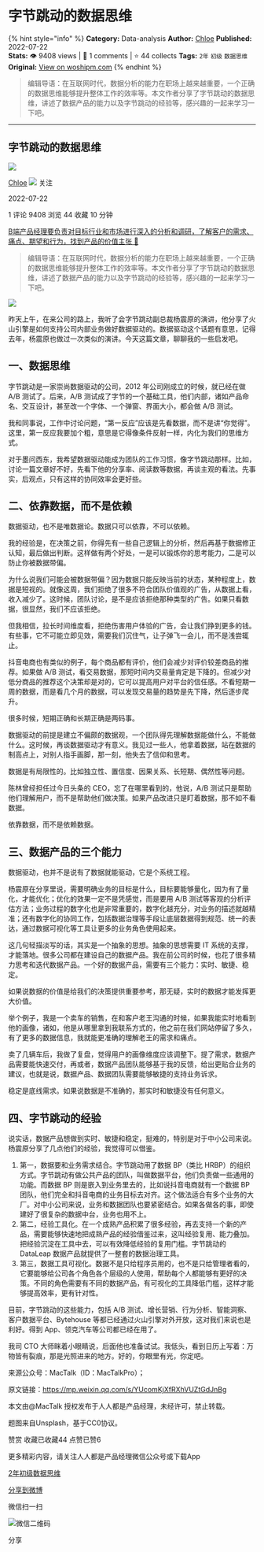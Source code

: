 # 字节跳动的数据思维
{% hint style="info" %}
**Category:** Data-analysis
**Author:** [Chloe](https://www.woshipm.com/u/85257)
**Published:** 2022-07-22  
**Stats:** 👁️ 9408 views | 💬 1 comments | ⭐ 44 collects
**Tags:** `2年` `初级` `数据思维`
**Original:** [View on woshipm.com](https://www.woshipm.com/data-analysis/5535108.html)
{% endhint %}
> 编辑导语：在互联网时代，数据分析的能力在职场上越来越重要，一个正确的数据思维能够提升整体工作的效率等。本文作者分享了字节跳动的数据思维，讲述了数据产品的能力以及字节跳动的经验等，感兴趣的一起来学习一下吧。

---

## 字节跳动的数据思维

[![](https://static.woshipm.com/passportAvatar_20220817_115601.jpg?imageView2/1/w/72/h/72/q/100)](https://www.woshipm.com/u/85257)

[Chloe](https://www.woshipm.com/u/85257) ![](https://static.woshipm.com/tag/1101_1@2x.png) 关注

2022-07-22

1 评论 9408 浏览 44 收藏 10 分钟

[B端产品经理要负责对目标行业和市场进行深入的分析和调研，了解客户的需求、痛点、期望和行为，找到产品的价值主张 🔗](https://ke.qidianla.com/courses/bcpm)

> 编辑导语：在互联网时代，数据分析的能力在职场上越来越重要，一个正确的数据思维能够提升整体工作的效率等。本文作者分享了字节跳动的数据思维，讲述了数据产品的能力以及字节跳动的经验等，感兴趣的一起来学习一下吧。

![](https://image.woshipm.com/wp-files/2022/07/TVbXtMi6At6hbG4Uic32.jpg)

昨天上午，在来公司的路上，我听了会字节跳动副总裁杨震原的演讲，他分享了火山引擎是如何支持公司内部业务做好数据驱动的。数据驱动这个话题有意思，记得去年，杨震原也做过一次类似的演讲。今天这篇文章，聊聊我的一些启发吧。

## 一、数据思维

字节跳动是一家崇尚数据驱动的公司，2012 年公司刚成立的时候，就已经在做 A/B 测试了。后来，A/B 测试成了字节的一个基础工具，他们内部，诸如产品命名、交互设计，甚至改一个字体、一个弹窗、界面大小，都会做 A/B 测试。

我和同事说，工作中讨论问题，“第一反应”应该是先看数据，而不是讲“你觉得”。这里，第一反应我要加个粗，意思是它得像条件反射一样，内化为我们的思维方式。

对于墨问西东，我希望数据驱动能成为团队的工作习惯，像字节跳动那样。比如，讨论一篇文章好不好，先看下他的分享率、阅读数等数据，再谈主观的看法。先事实，后观点，只有这样的协同效率会更好些。

## 二、依靠数据，而不是依赖

数据驱动，也不是唯数据论。数据只可以依靠，不可以依赖。

我的经验是，在决策之前，你得先有一些自己逻辑上的分析，然后再基于数据修正认知，最后做出判断。这样做有两个好处，一是可以锻炼你的思考能力，二是可以防止你被数据带偏。

为什么说我们可能会被数据带偏？因为数据只能反映当前的状态，某种程度上，数据是短视的。就像这周，我们拒绝了很多不符合团队价值观的广告，从数据上看，收入减少了。这时候，团队讨论，是不是应该拒绝那种类型的广告。如果只看数据，很显然，我们不应该拒绝。

但我相信，拉长时间维度看，拒绝伤害用户体验的广告，会让我们挣到更多的钱。有些事，它不可能立即见效，需要我们沉住气，让子弹飞一会儿，而不是浅尝辄止。

抖音电商也有类似的例子，每个商品都有评价，他们会减少对评价较差商品的推荐。如果做 A/B 测试，看交易数据，那短时间内交易量肯定是下降的。但减少对低分商品的推荐这个决策却是对的，它可以提高用户对平台的信任感。不看短期一周的数据，而是看几个月的数据，可以发现交易量的趋势是先下降，然后逐步爬升。

很多时候，短期正确和长期正确是两码事。

数据驱动的前提是建立不偏颇的数据观，一个团队得先理解数据能做什么，不能做什么。这时候，再谈数据驱动才有意义。我见过一些人，他拿着数据，站在数据的制高点上，对别人指手画脚，那一刻，他失去了信仰和思考。

数据是有局限性的。比如独立性、置信度、因果关系、长短期、偶然性等问题。

陈林曾经担任过今日头条的 CEO，忘了在哪里看到的，他说，A/B 测试只是帮助他们理解用户，而不是帮助他们做决策。如果产品改进只是盯着数据，那不如不看数据。

依靠数据，而不是依赖数据。

## 三、数据产品的三个能力

数据驱动，也并不是说有了数据就能驱动，它是个系统工程。

杨震原在分享里说，需要明确业务的目标是什么，目标要能够量化，因为有了量化，才能优化；优化的效果一定不是凭感觉，而是要用 A/B 测试等客观的分析评估方法；业务过程的数字化也是非常重要的，数字化越充分，对业务的描述就越精准；还有数字化的协同工作，包括数据治理等手段让底层数据得到规范、统一的表达，通过数据可视化等工具让更多的业务角色使用起来。

这几句轻描淡写的话，其实是一个抽象的思想。抽象的思想需要 IT 系统的支撑，才能落地。很多公司都在建设自己的数据产品。我在前公司的时候，也花了很多精力思考和迭代数据产品。一个好的数据产品，需要有三个能力：实时、敏捷、稳定。

如果说数据的价值是给我们的决策提供重要参考，那无疑，实时的数据才能发挥更大价值。

举个例子，我是一个卖车的销售，在和客户老王沟通的时候，如果我能实时地看到他的画像，诸如，他是从哪里拿到我联系方式的，他之前在我们网站停留了多久，有了更多的数据信息，我就能更准确的理解老王的需求和痛点。

卖了几辆车后，我做了复盘，觉得用户的画像维度应该调整下。提了需求，数据产品需要能快速交付，再或者，数据产品团队能够基于我的反馈，给出更贴合业务的建议，也就是说，数据产品、数据团队需要能够敏捷的支持业务诉求。

稳定是底线需求。如果说数据是不准确的，那实时和敏捷没有任何意义。

## 四、字节跳动的经验

说实话，数据产品想做到实时、敏捷和稳定，挺难的，特别是对于中小公司来说。杨震原分享了几点他们的经验，我觉得可以借鉴。

1.  第一，数据要和业务需求结合。字节跳动用了数据 BP（类比 HRBP）的组织方式。字节跳动有做公共产品的团队，叫做数据平台，他们负责做一些通用的功能。而数据 BP 则是嵌入到业务里去的，比如说抖音电商就有一个数据 BP 团队，他们完全和抖音电商的业务目标去对齐。这个做法适合有多个业务的大厂。对中小公司来说，业务和数据团队也要紧密结合。如果各做各的事，即使建好了很复杂的数据中台，业务也用不上。
2.  第二，经验工具化。在一个成熟产品积累了很多经验，再去支持一个新的产品，需要能够快速地把成熟产品的经验借鉴过来，这叫经验复用、能力叠加。把经验沉淀在工具中去，可以有效降低经验的复用门槛。字节跳动的 DataLeap 数据产品就提供了一整套的数据治理工具。
3.  第三，数据工具可视化。数据不是只给程序员用的，也不是只给管理者看的，它要能够给公司各个角色各个层级的人使用，帮助每个人都能够有更好的决策。不同的角色需要有不同的数据产品，有可视化的工具降低门槛，这样才能够提高效率，更有针对性。

目前，字节跳动的这些能力，包括 A/B 测试、增长营销、行为分析、智能洞察、客户数据平台、Bytehouse 等都已经通过火山引擎对外开放，这对我们来说也是利好。得到 App、领克汽车等公司都已经在用了。

我司 CTO 大师眯着小眼睛说，后面他也准备试试。我低头，看到日历上写着：万物皆有裂痕，那是光照进来的地方。好的，你眼里有光，你定吧。

来源公众号：MacTalk（ID：MacTalkPro）；

原文链接：https://mp.weixin.qq.com/s/YUcomKjXfRXhVUZtGdJnBg

本文由@MacTalk 授权发布于人人都是产品经理，未经许可，禁止转载。

题图来自Unsplash，基于CC0协议。

赞赏 收藏已收藏44 点赞已赞6

更多精彩内容，请关注人人都是产品经理微信公众号或下载App

[2年](https://www.woshipm.com/tag/2%e5%b9%b4)[初级](https://www.woshipm.com/tag/%e5%88%9d%e7%ba%a7)[数据思维](https://www.woshipm.com/tag/%e6%95%b0%e6%8d%ae%e6%80%9d%e7%bb%b4)

[分享到微博](https://service.weibo.com/share/share.php?appkey=2775287854&title=字节跳动的数据思维&url=https://www.woshipm.com/data-analysis/5535108.html&pic=https://image.woshipm.com/wp-files/2022/07/TVbXtMi6At6hbG4Uic32.jpg)

微信扫一扫

![微信二维码](https://api.pwmqr.com/qrcode/create/?url=https://www.woshipm.com/data-analysis/5535108.html)

分享